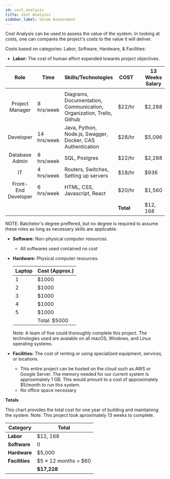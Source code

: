 ```yaml
---
id: cost_analysis 
title: Cost Analysis 
sidebar_label: Value Assessment
---
```


Cost Analysis can be used to assess the value of the system. In looking at costs, one can compares the project's costs to the value it will deliver.  

Costs based on categories: Labor, Software, Hardware, & Facilities: 

- **Labor:** The cost of human effort expended towards project objectives.

|        Role         | Time        | Skills/Technologies                                          | COST      |      | 13 Weeks Salary |
| :-----------------: | ----------- | ------------------------------------------------------------ | --------- | ---- | --------------- |
|                     |             |                                                              |           |      |                 |
|   Project Manager   | 8 hrs/week  | Diagrams, Documentation, Communication, Organization, Trello, Github | $22/hr    |      | $2,288          |
|      Developer      | 14 hrs/week | Java, Python, Node.js, Swagger, Docker, CAS Authentication   | $28/hr    |      | $5,096          |
|   Database Admin    | 8 hrs/week  | SQL, Postgres                                                | $22/hr    |      | $2,288          |
|         IT          | 4 hrs/week  | Routers, Switches, Setting up servers                        | $18/hr    |      | $936            |
| Front-End Developer | 6 hrs/week  | HTML, CSS, Javascript, React                                 | $20/hr    |      | $1,560          |
|                     |             |                                                              | **Total** |      | $12, 168        |

NOTE: Batchelor's degree preffered, but no degree is required to assume these roles as long as necessary skills are applicable. 

- **Software:** Non-physical computer resources.

  - All softwares used contained no cost 

    

- **Hardware:** Physical computer resources.

  | Laptop | Cost (Approx.) |
  | ------ | -------------- |
  | 1      | $1000          |
  | 2      | $1000          |
  | 3      | $1000          |
  | 4      | $1000          |
  | 5      | $1000          |
  |        | Total: $5000   |

  Note: A team of five could thoroughly complete this project. The technologies used are avaiable on all macOS, Windows, and Linux operating systems. 

  

- **Facilities:** The cost of renting or using specialized equipment, services, or locations.

  - This entire project can be hosted on the cloud such as AWS or Google Server. The memory needed for our current system is approximately 1 GB. This would amount to a cost of approximately $5/month to run this system.
  - No office space necessary   

**Totals** 

This chart provides the total cost for one year of building and maintaining the system. Note: This project took aproximately 13 weeks to complete. 

| Category       | Total                |
| -------------- | -------------------- |
| **Labor**      | $12, 168             |
| **Software**   | 0                    |
| **Hardware**   | $5,000               |
| **Facilities** | $5 * 12 months = $60 |
|                | **$17,228**          |

